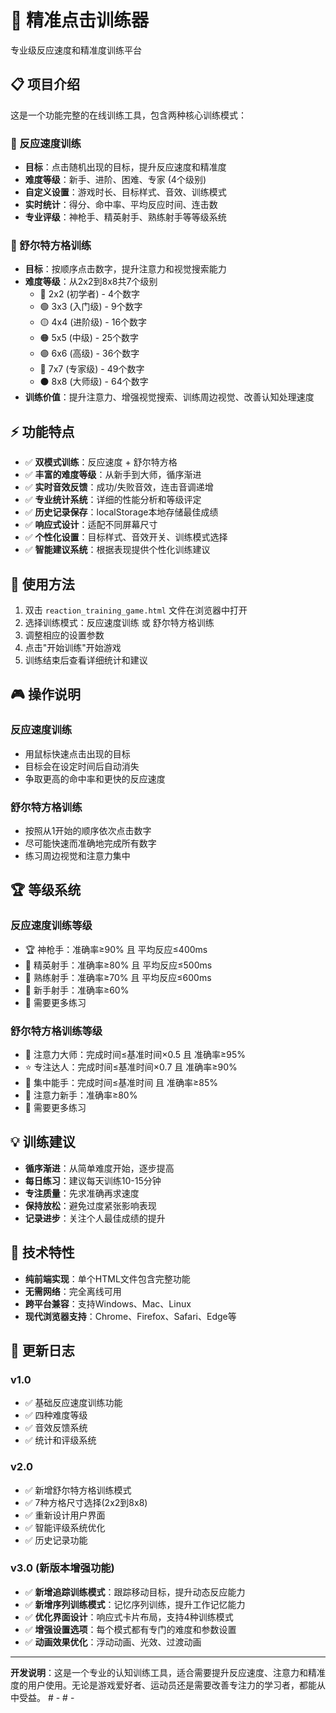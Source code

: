# 🎯 精准点击训练器

专业级反应速度和精准度训练平台

## 📋 项目介绍

这是一个功能完整的在线训练工具，包含两种核心训练模式：

### 🎯 反应速度训练
- **目标**：点击随机出现的目标，提升反应速度和精准度
- **难度等级**：新手、进阶、困难、专家 (4个级别)
- **自定义设置**：游戏时长、目标样式、音效、训练模式
- **实时统计**：得分、命中率、平均反应时间、连击数
- **专业评级**：神枪手、精英射手、熟练射手等等级系统

### 🧠 舒尔特方格训练
- **目标**：按顺序点击数字，提升注意力和视觉搜索能力
- **难度等级**：从2x2到8x8共7个级别
  - 🌱 2x2 (初学者) - 4个数字
  - 🟢 3x3 (入门级) - 9个数字
  - 🟡 4x4 (进阶级) - 16个数字
  - 🟠 5x5 (中级) - 25个数字
  - 🟣 6x6 (高级) - 36个数字
  - 🔴 7x7 (专家级) - 49个数字
  - ⚫ 8x8 (大师级) - 64个数字
- **训练价值**：提升注意力、增强视觉搜索、训练周边视觉、改善认知处理速度

## ⚡ 功能特点

- ✅ **双模式训练**：反应速度 + 舒尔特方格
- ✅ **丰富的难度等级**：从新手到大师，循序渐进
- ✅ **实时音效反馈**：成功/失败音效，连击音调递增
- ✅ **专业统计系统**：详细的性能分析和等级评定
- ✅ **历史记录保存**：localStorage本地存储最佳成绩
- ✅ **响应式设计**：适配不同屏幕尺寸
- ✅ **个性化设置**：目标样式、音效开关、训练模式选择
- ✅ **智能建议系统**：根据表现提供个性化训练建议

## 🚀 使用方法

1. 双击 `reaction_training_game.html` 文件在浏览器中打开
2. 选择训练模式：反应速度训练 或 舒尔特方格训练
3. 调整相应的设置参数
4. 点击"开始训练"开始游戏
5. 训练结束后查看详细统计和建议

## 🎮 操作说明

### 反应速度训练
- 用鼠标快速点击出现的目标
- 目标会在设定时间后自动消失
- 争取更高的命中率和更快的反应速度

### 舒尔特方格训练
- 按照从1开始的顺序依次点击数字
- 尽可能快速而准确地完成所有数字
- 练习周边视觉和注意力集中

## 🏆 等级系统

### 反应速度训练等级
- 🏆 神枪手：准确率≥90% 且 平均反应≤400ms
- 🥇 精英射手：准确率≥80% 且 平均反应≤500ms
- 🥈 熟练射手：准确率≥70% 且 平均反应≤600ms
- 🥉 新手射手：准确率≥60%
- 💪 需要更多练习

### 舒尔特方格训练等级
- 🧠 注意力大师：完成时间≤基准时间×0.5 且 准确率≥95%
- ⭐ 专注达人：完成时间≤基准时间×0.7 且 准确率≥90%
- 💫 集中能手：完成时间≤基准时间 且 准确率≥85%
- 🌟 注意力新手：准确率≥80%
- 💪 需要更多练习

## 💡 训练建议

- **循序渐进**：从简单难度开始，逐步提高
- **每日练习**：建议每天训练10-15分钟
- **专注质量**：先求准确再求速度
- **保持放松**：避免过度紧张影响表现
- **记录进步**：关注个人最佳成绩的提升

## 🔧 技术特性

- **纯前端实现**：单个HTML文件包含完整功能
- **无需网络**：完全离线可用
- **跨平台兼容**：支持Windows、Mac、Linux
- **现代浏览器支持**：Chrome、Firefox、Safari、Edge等

## 📝 更新日志

### v1.0
- ✅ 基础反应速度训练功能
- ✅ 四种难度等级
- ✅ 音效反馈系统
- ✅ 统计和评级系统

### v2.0
- ✅ 新增舒尔特方格训练模式
- ✅ 7种方格尺寸选择(2x2到8x8)
- ✅ 重新设计用户界面
- ✅ 智能评级系统优化
- ✅ 历史记录功能

### v3.0 (新版本增强功能)
- ✅ **新增追踪训练模式**：跟踪移动目标，提升动态反应能力
- ✅ **新增序列训练模式**：记忆序列训练，提升工作记忆能力
- ✅ **优化界面设计**：响应式卡片布局，支持4种训练模式
- ✅ **增强设置选项**：每个模式都有专门的难度和参数设置
- ✅ **动画效果优化**：浮动动画、光效、过渡动画

---

**开发说明**：这是一个专业的认知训练工具，适合需要提升反应速度、注意力和精准度的用户使用。无论是游戏爱好者、运动员还是需要改善专注力的学习者，都能从中受益。
#   -  
 #   -  
 